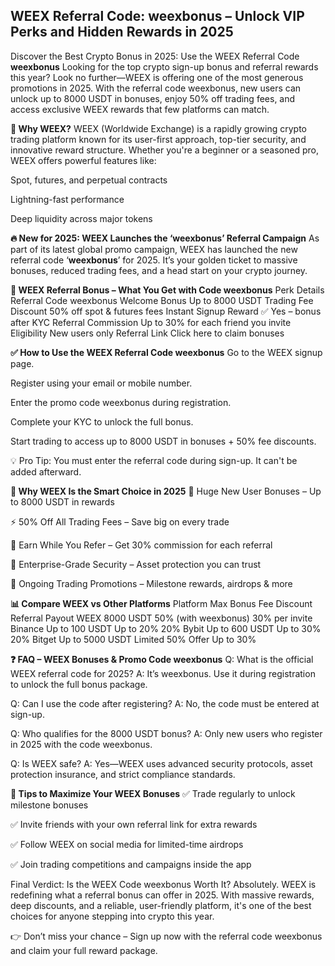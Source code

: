 ## WEEX Referral Code: weexbonus – Unlock VIP Perks and Hidden Rewards in 2025
Discover the Best Crypto Bonus in 2025: Use the WEEX Referral Code **weexbonus**
Looking for the top crypto sign-up bonus and referral rewards this year? Look no further—WEEX is offering one of the most generous promotions in 2025. With the referral code weexbonus, new users can unlock up to 8000 USDT in bonuses, enjoy 50% off trading fees, and access exclusive WEEX rewards that few platforms can match.

**🌟 Why WEEX?**
WEEX (Worldwide Exchange) is a rapidly growing crypto trading platform known for its user-first approach, top-tier security, and innovative reward structure. Whether you're a beginner or a seasoned pro, WEEX offers powerful features like:

Spot, futures, and perpetual contracts

Lightning-fast performance

Deep liquidity across major tokens

**🔥 New for 2025: WEEX Launches the ‘weexbonus’ Referral Campaign**
As part of its latest global promo campaign, WEEX has launched the new referral code ‘**weexbonus**’ for 2025. It’s your golden ticket to massive bonuses, reduced trading fees, and a head start on your crypto journey.

**🎁 WEEX Referral Bonus – What You Get with Code weexbonus**
Perk	Details
Referral Code	weexbonus
Welcome Bonus	Up to 8000 USDT
Trading Fee Discount	50% off spot & futures fees
Instant Signup Reward	✅ Yes – bonus after KYC
Referral Commission	Up to 30% for each friend you invite
Eligibility	New users only
Referral Link	Click here to claim bonuses

**✅ How to Use the WEEX Referral Code weexbonus**
Go to the WEEX signup page.

Register using your email or mobile number.

Enter the promo code weexbonus during registration.

Complete your KYC to unlock the full bonus.

Start trading to access up to 8000 USDT in bonuses + 50% fee discounts.

💡 Pro Tip: You must enter the referral code during sign-up. It can't be added afterward.

**🚀 Why WEEX Is the Smart Choice in 2025**
💸 Huge New User Bonuses – Up to 8000 USDT in rewards

⚡ 50% Off All Trading Fees – Save big on every trade

🤝 Earn While You Refer – Get 30% commission for each referral

🔐 Enterprise-Grade Security – Asset protection you can trust

🎯 Ongoing Trading Promotions – Milestone rewards, airdrops & more

**📊 Compare WEEX vs Other Platforms**
Platform	Max Bonus	Fee Discount	Referral Payout
WEEX	8000 USDT	50% (with weexbonus)	30% per invite
Binance	Up to 100 USDT	Up to 20%	20%
Bybit	Up to 600 USDT	Up to 30%	20%
Bitget	Up to 5000 USDT	Limited 50% Offer	Up to 30%

**❓ FAQ – WEEX Bonuses & Promo Code weexbonus**
Q: What is the official WEEX referral code for 2025?
A: It’s weexbonus. Use it during registration to unlock the full bonus package.

Q: Can I use the code after registering?
A: No, the code must be entered at sign-up.

Q: Who qualifies for the 8000 USDT bonus?
A: Only new users who register in 2025 with the code weexbonus.

Q: Is WEEX safe?
A: Yes—WEEX uses advanced security protocols, asset protection insurance, and strict compliance standards.

**💼 Tips to Maximize Your WEEX Bonuses**
✅ Trade regularly to unlock milestone bonuses

✅ Invite friends with your own referral link for extra rewards

✅ Follow WEEX on social media for limited-time airdrops

✅ Join trading competitions and campaigns inside the app

Final Verdict: Is the WEEX Code weexbonus Worth It?
Absolutely. WEEX is redefining what a referral bonus can offer in 2025. With massive rewards, deep discounts, and a reliable, user-friendly platform, it's one of the best choices for anyone stepping into crypto this year.

👉 Don’t miss your chance – Sign up now with the referral code weexbonus and claim your full reward package.
